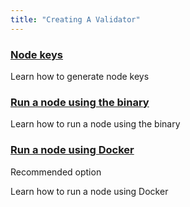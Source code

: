 ```yaml
---
title: "Creating A Validator"
---
```


<div class="docs-card-container">
   <div class="row row-cols-1 row-cols-md-3a g-4">
      <div class="col">
         <div class="card card-body h-100 d-flex flex-column" >
            <a href="/creating_a_validator/generate_and_insert_node_key" class="card-title card-link stretched-link">
               <h3>Node keys</h3>
            </a>
            <p class="card-text">Learn how to generate node keys</p>
         </div>
      </div>
      <div class="col">
         <div class="card card-body h-100 d-flex flex-column">
            <a href="/creating_a_validator/run_node_using_binary" class="card-title card-link stretched-link">
               <h3>Run a node using the binary</h3>
            </a>
            <p class="card-text">Learn how to run a node using the binary</p>
         </div>
      </div>
      <div class="col">
         <div class="card card-body h-100 d-flex flex-column">
            <a href="/creating_a_validator/run_node_using_docker" class="card-title card-link stretched-link">
               <h3>Run a node using Docker</h3>
            </a>
            <p class="card-text">Recommended option</p>
            <p class="card-text">Learn how to run a node using Docker</p>
         </div>
      </div>
   </div>
</div>
